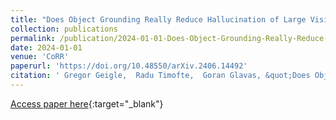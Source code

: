 ```yaml
---
title: "Does Object Grounding Really Reduce Hallucination of Large Vision-Language Models?"
collection: publications
permalink: /publication/2024-01-01-Does-Object-Grounding-Really-Reduce-Hallucination-of-Large-Vision-Language-Models
date: 2024-01-01
venue: 'CoRR'
paperurl: 'https://doi.org/10.48550/arXiv.2406.14492'
citation: ' Gregor Geigle,  Radu Timofte,  Goran Glavas, &quot;Does Object Grounding Really Reduce Hallucination of Large Vision-Language Models?.&quot; CoRR, 2024.'
---
```

[Access paper here](https://doi.org/10.48550/arXiv.2406.14492){:target="_blank"}
